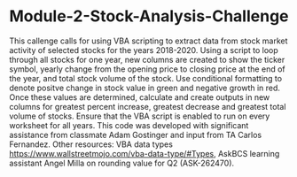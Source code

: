 # Module-2-Stock-Analysis-Challenge
This callenge calls for using VBA scripting to extract data from stock market activity of selected stocks for the years 2018-2020.
Using a script to loop through all stocks for one year, new columns are created to show the ticker symbol, yearly change from the opening price to closing price at the end of the year, and total stock volume of the stock.
Use conditional formatting to denote positve change in stock value in green and negative growth in red.
Once these values are determined, calculate and create outputs in new columns for greatest percent increase, greatest decrease and greatest total volume of stocks.
Ensure that the VBA script is enabled to run on every worksheet for all years.
This code was developed with significant assistance from classmate Adam Gostinger and input from TA Carlos Fernandez. Other resources: VBA data types   https://www.wallstreetmojo.com/vba-data-type/#Types, AskBCS learning assistant Angel Milla on rounding value for Q2 (ASK-262470).

